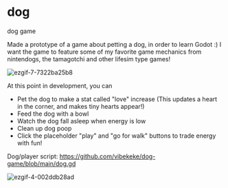 # dog
 dog game

Made a prototype of a game about petting a dog, in order to learn Godot :)
I want the game to feature some of my favorite game mechanics from nintendogs, the tamagotchi and other lifesim type games!

  
![ezgif-7-7322ba25b8](https://github.com/user-attachments/assets/80212385-282f-49c2-af51-032ab3c4512f)

At this point in development, you can
- Pet the dog to make a stat called "love" increase
  (This updates a heart in the corner, and makes tiny hearts appear!)
- Feed the dog with a bowl
- Watch the dog fall asleep when energy is low
- Clean up dog poop
- Click the placeholder "play" and "go for walk" buttons to trade energy with fun!

Dog/player script: https://github.com/vibekeke/dog-game/blob/main/dog.gd

![ezgif-4-002ddb28ad](https://github.com/user-attachments/assets/82a09ad8-7a8b-489f-9b7d-70366764ec60)
